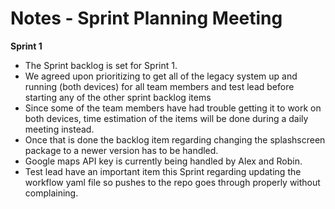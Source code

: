 ﻿# Notes - Sprint Planning Meeting
**Sprint 1**
- The Sprint backlog is set for Sprint 1.
- We agreed upon prioritizing to get all of the legacy system up and running (both devices) for all team members and test lead before starting any of the other sprint backlog items
- Since some of the team members have had trouble getting it to work on both devices, time estimation of the items will be done during a daily meeting instead.
- Once that is done the backlog item regarding changing the splashscreen package to a newer version has to be handled.
- Google maps API key is currently being handled by Alex and Robin.
- Test lead have an important item this Sprint regarding updating the workflow yaml file so pushes to the repo goes through properly without complaining.


